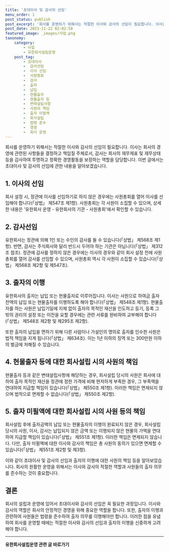 ```yaml
---
title: '초대이사 및 감사의 선임'
menu_order: 1
post_status: publish
post_excerpt: '회사를 운영하기 위해서는 적절한 이사와 감사의 선임이 필요합니다. 이사는 회사의 경영에 관련된 사항들을 결정하고 책임질 주체로서, 감사는 회사의 재무제표 및 재무상태 등을 감사하여 투명하고 정확한 경영활동을 보장하는 역할을 담당합니다. 이번 글에서는 초대이사 및 감사의 선임에 관한 내용을 알아보겠습니다.'
post_date: 2023-11-22 02:02:58
featured_image: _images/사업.png
taxonomy:
    category:
        - 사업
        - 유한회사설립운영
    post_tag:
        - 초대이사
        -  감사선임
        -  이사 선임
        -  사원총회
        -  감사
        -  출자
        -  납입
        -  현물출자
        -  현물출자 등
        -  변태설립사항
        -  사원의 책임
        -  출자 미필액
        -  회사설립
        -  법령 준수
        -  경영
        -  회사 운영
---
```



회사를 운영하기 위해서는 적절한 이사와 감사의 선임이 필요합니다. 이사는 회사의 경영에 관련된 사항들을 결정하고 책임질 주체로서, 감사는 회사의 재무제표 및 재무상태 등을 감사하여 투명하고 정확한 경영활동을 보장하는 역할을 담당합니다. 이번 글에서는 초대이사 및 감사의 선임에 관한 내용을 알아보겠습니다.

## 1. 이사의 선임

회사 설정 시, 정관에 이사를 선임하기로 하지 않은 경우에는 사원총회를 열어 이사를 선임해야 합니다(「상법」 제547조 제1항). 사원총회는 각 사원이 소집할 수 있으며, 상세한 내용은 '유한회사 운영 - 유한회사의 기관 - 사원총회'에서 확인할 수 있습니다.

## 2. 감사선임

유한회사는 정관에 의해 1인 또는 수인의 감사를 둘 수 있습니다(「상법」 제568조 제1항). 반면, 감사는 주식회사와 달리 반드시 두어야 하는 기관은 아닙니다(「상법」 제312조 참조). 정관에 감사를 정하지 않은 경우에는 이사의 경우와 같이 회사 설정 전에 사원총회를 열어 감사를 선임할 수 있으며, 사원총회 역시 각 사원이 소집할 수 있습니다(「상법」 제568조 제2항 및 제547조).

## 3. 출자의 이행

유한회사의 출자는 납입 또는 현물출자로 이루어집니다. 이사는 사원으로 하여금 출자 전액의 납입 또는 현물출자를 이행하도록 해야 합니다(「상법」 제548조 제1항). 현물출자를 하는 사원은 납입기일에 지체 없이 출자의 목적인 재산을 인도하고 등기, 등록 그 밖의 권리의 설정 또는 이전을 요할 경우에는 관련 서류를 완비하여 교부해야 합니다(「상법」 제548조 제2항 및 제295조 제2항).

또한 출자의 납입을 면하기 위해 다른 사람이나 가설인의 명의로 출자를 인수한 사원은 법적 책임을 지게 됩니다(「상법」 제634조). 이는 1년 이하의 징역 또는 300만원 이하의 벌금에 처해질 수 있습니다.

## 4. 현물출자 등에 대한 회사설립 시의 사원의 책임

현물출자 등과 같은 변태설립사항에 해당하는 경우, 회사설립 당시의 사원은 회사에 대하여 출자 목적인 재산을 정관에 정한 가격에 비해 현저하게 부족한 경우, 그 부족액을 연대하여 지급할 책임이 있습니다(「상법」 제550조 제1항). 이러한 책임은 면제되지 않으며 법적으로 면제할 수 없습니다(「상법」 제550조 제2항).

## 5. 출자 미필액에 대한 회사설립 시의 사원 등의 책임

회사설립 후에 출자금액의 납입 또는 현물출자의 이행이 완료되지 않은 경우, 회사설립 당시의 사원, 이사, 감사는 납입되지 않은 금액 또는 이행되지 않은 현물의 가액을 연대하여 지급할 책임이 있습니다(「상법」 제551조 제1항). 이러한 책임은 면제되지 않습니다. 다만, 출자 미필액에 대한 이사와 감사의 책임은 총 사원의 동의가 있으면 면제할 수 있습니다(「상법」 제551조 제2항 및 제3항).

이와 같이 초대이사 및 감사의 선임과 출자의 이행에 대한 사원의 책임 등을 알아보았습니다. 회사의 원활한 운영을 위해서는 이사와 감사의 적절한 역할과 사원들의 출자 의무를 준수하는 것이 중요합니다.

## 결론

회사의 설립과 운영에 있어서 초대이사와 감사의 선임은 꼭 필요한 과정입니다. 이사와 감사의 역할은 회사의 안정적인 경영을 위해 중요한 역할을 합니다. 또한, 출자의 이행과 관련하여 사원들은 법령을 준수하여 출자 의무를 이행해야만 합니다. 이러한 점을 유념하여 회사를 운영할 때에는 적절한 이사와 감사의 선임과 출자의 이행을 신중하게 고려해야 합니다.
<!-- wp:separator -->
<hr class="wp-block-separator has-alpha-channel-opacity"/>
<!-- /wp:separator -->

<!-- wp:group {"backgroundColor":"base","layout":{"type":"constrained"}} -->
<div class="wp-block-group has-base-background-color has-background"><!-- wp:paragraph {"align":"center","fontSize":"medium"} -->
<p class="has-text-align-center has-large-font-size"><strong>유한회사설립운영 관련 글 바로가기</strong></p>
<!-- /wp:paragraph -->


<!-- wp:latest-posts
{"categories":[{"id":27282,"count":19,"description":"","link":"https://uknowlaw.com/category/%ec%9c%a0%ed%95%9c%ed%9a%8c%ec%82%ac%ec%84%a4%eb%a6%bd%ec%9a%b4%ec%98%81/","name":"유한회사설립운영","slug":"유한회사설립운영","taxonomy":"category","parent":0,"meta":[],"_links":{"self":[{"href":"https://uknowlaw.com/wp-json/wp/v2/categories/27282"}],"collection":[{"href":"https://uknowlaw.com/wp-json/wp/v2/categories"}],"about":[{"href":"https://uknowlaw.com/wp-json/wp/v2/taxonomies/category"}],"wp:post_type":[{"href":"https://uknowlaw.com/wp-json/wp/v2/posts?categories=27282"}],"curies":[{"name":"wp","href":"https://api.w.org/{rel}","templated":true}]}}],"postsToShow":100,"excerptLength":28,"postLayout":"grid","columns":2,"featuredImageAlign":"left","featuredImageSizeSlug":"large","fontSize":"small"} /--></div>
<!-- /wp:group -->